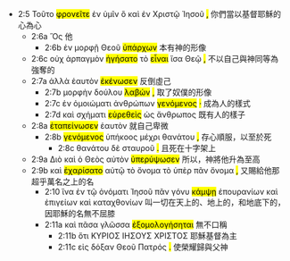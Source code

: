 - 2:5 <span title="D-ASN&#10;這&#10;οὗτος">Τοῦτο</span> <span title="V-PAM-2P&#10;想&#10;φρονέω"><mark class='verb'>φρονεῖτε</mark></span> <span title="PREP&#10;在...中間&#10;ἐν">ἐν</span> <span title="P-2DP&#10;給你們&#10;σύ">ὑμῖν</span> <span title="R-NSN&#10;-&#10;ὅς">ὃ</span> <span title="CONJ&#10;-&#10;καί">καὶ</span> <span title="PREP&#10;在...中間&#10;ἐν">ἐν</span> <span title="N-DSM&#10;基督&#10;Χριστός">Χριστῷ</span> <span title="N-DSM&#10;耶穌&#10;Ἰησοῦς">Ἰησοῦ</span> <mark class='punctuation'>,</mark> 你們當以基督耶穌的心為心
	- 2:6a <span title="R-NSM&#10;他&#10;ὅς">Ὃς</span> 他
		- 2:6b <span title="PREP&#10;在...上&#10;ἐν">ἐν</span> <span title="N-DSF&#10;本質&#10;μορφή">μορφῇ</span> <span title="N-GSM&#10;神&#10;θεός">Θεοῦ</span> <span title="V-PAP-NSM&#10;有&#10;ὑπάρχω"><mark class='ptc'>ὑπάρχων</mark></span> 本有神的形像
	- 2:6c <span title="PRT-N&#10;不&#10;οὐ">οὐχ</span> <span title="N-ASM&#10;把持不捨的&#10;ἁρπαγμός">ἁρπαγμὸν</span> <span title="V-AMI-3S&#10;以...為&#10;ἡγέομαι"><mark class='verb'>ἡγήσατο</mark></span> <span title="T-ASN&#10;-&#10;ὀ">τὸ</span> <span title="V-PAN&#10;是/在/有&#10;εἰμί"><mark class='inf'>εἶναι</mark></span> <span title="A-APN&#10;同等&#10;ἴσος">ἴσα</span> <span title="N-DSM&#10;神&#10;θεός">Θεῷ</span> <mark class='punctuation'>,</mark> 不以自己與神同等為強奪的
	- 2:7a <span title="CONJ&#10;反而&#10;ἀλλά">ἀλλὰ</span> <span title="F-3ASM&#10;自己&#10;ἑαυτοῦ">ἑαυτὸν</span> <span title="V-AAI-3S&#10;倒空&#10;κενόω"><mark class='verb'>ἐκένωσεν</mark></span> 反倒虛己
		- 2:7b <span title="N-ASF&#10;形象&#10;μορφή">μορφὴν</span> <span title="N-GSM&#10;奴僕&#10;δοῦλος">δούλου</span> <span title="V-AAP-NSM&#10;取&#10;λαμβάνω"><mark class='ptc'>λαβών</mark></span> <mark class='punctuation'>,</mark> 取了奴僕的形像
		- 2:7c <span title="PREP&#10;和...一樣&#10;ἐν">ἐν</span> <span title="N-DSN&#10;樣式&#10;ὁμοίωμα">ὁμοιώματι</span> <span title="N-GPM&#10;人&#10;ἄνθρωπος">ἀνθρώπων</span> <span title="V-AMP-NSM&#10;成為&#10;γίνομαι"><mark class='ptc'>γενόμενος</mark></span> <mark class='punctuation'>·</mark> 成為人的樣式
		- 2:7d <span title="CONJ&#10;-&#10;καί">καὶ</span> <span title="N-DSN&#10;樣子&#10;σχῆμα">σχήματι</span> <span title="V-APP-NSM&#10;有&#10;εὑρίσκω"><mark class='ptc'>εὑρεθεὶς</mark></span> <span title="CONJ&#10;和...一樣&#10;ὡς">ὡς</span> <span title="N-NSM&#10;人&#10;ἄνθρωπος">ἄνθρωπος</span> 既有人的樣子
	- 2:8a <span title="V-AAI-3S&#10;卑微&#10;ταπεινόω"><mark class='verb'>ἐταπείνωσεν</mark></span> <span title="F-3ASM&#10;自己&#10;ἑαυτοῦ">ἑαυτὸν</span> 就自己卑微
		- 2:8b <span title="V-AMP-NSM&#10;成為&#10;γίνομαι"><mark class='ptc'>γενόμενος</mark></span> <span title="A-NSM&#10;順服&#10;ὑπήκοος">ὑπήκοος</span> <span title="PREP&#10;以至於&#10;μέχρι">μέχρι</span> <span title="N-GSM&#10;死&#10;θάνατος">θανάτου</span> <mark class='punctuation'>,</mark> 存心順服，以至於死
			- 2:8c <span title="N-GSM&#10;死&#10;θάνατος">θανάτου</span> <span title="CONJ&#10;-&#10;δέ">δὲ</span> <span title="N-GSM&#10;十字架&#10;σταυρός">σταυροῦ</span> <mark class='punctuation'>.</mark> 且死在十字架上
	- 2:9a <span title="CONJ&#10;因此&#10;διό">Διὸ</span> <span title="CONJ&#10;-&#10;καί">καὶ</span> <span title="T-NSM&#10;-&#10;ὀ">ὁ</span> <span title="N-NSM&#10;神&#10;θεός">Θεὸς</span> <span title="P-ASM&#10;他&#10;αὐτός">αὐτὸν</span> <span title="V-AAI-3S&#10;升為至高&#10;ὑπερυψόω"><mark class='verb'>ὑπερύψωσεν</mark></span> 所以，神將他升為至高
	- 2:9b <span title="CONJ&#10;-&#10;καί">καὶ</span> <span title="V-AMI-3S&#10;賜給&#10;χαρίζω"><mark class='verb'>ἐχαρίσατο</mark></span> <span title="P-DSM&#10;他&#10;αὐτός">αὐτῷ</span> <span title="T-ASN&#10;-&#10;ὀ">τὸ</span> <span title="N-ASN&#10;名&#10;ὄνομα">ὄνομα</span> <span title="T-ASN&#10;-&#10;ὀ">τὸ</span> <span title="PREP&#10;超越&#10;ὑπέρ">ὑπὲρ</span> <span title="A-ASN&#10;萬&#10;πᾶς">πᾶν</span> <span title="N-ASN&#10;名&#10;ὄνομα">ὄνομα</span> <mark class='punctuation'>,</mark> 又賜給他那超乎萬名之上的名
		- 2:10 <span title="CONJ&#10;使&#10;ἵνα">ἵνα</span> <span title="PREP&#10;因&#10;ἐν">ἐν</span> <span title="T-DSN&#10;-&#10;ὀ">τῷ</span> <span title="N-DSN&#10;名&#10;ὄνομα">ὀνόματι</span> <span title="N-GSM&#10;耶穌&#10;Ἰησοῦς">Ἰησοῦ</span> <span title="A-NSN&#10;一切&#10;πᾶς">πᾶν</span> <span title="N-NSN&#10;膝&#10;γόνυ">γόνυ</span> <span title="V-AAS-3S&#10;屈跪&#10;κάμπτω"><mark class='verb'>κάμψῃ</mark></span> <span title="A-GPM&#10;在天上的&#10;ἐπουράνιος">ἐπουρανίων</span> <span title="CONJ&#10;-&#10;καί">καὶ</span> <span title="A-GPM&#10;地上的&#10;ἐπίγειος">ἐπιγείων</span> <span title="CONJ&#10;-&#10;καί">καὶ</span> <span title="A-GPM&#10;地底下的&#10;καταχθόνιος">καταχθονίων</span> 叫一切在天上的、地上的，和地底下的，因耶穌的名無不屈膝
		- 2:11a <span title="CONJ&#10;-&#10;καί">καὶ</span> <span title="A-NSF&#10;眾&#10;πᾶς">πᾶσα</span> <span title="N-NSF&#10;口&#10;γλῶσσα">γλῶσσα</span> <span title="V-AMS-3S&#10;承認&#10;ἐξομολογέομαι"><mark class='verb'>ἐξομολογήσηται</mark></span> 無不口稱
			- 2:11b <span title="CONJ&#10;-&#10;ὅτι">ὅτι</span> <span title="N-NSM&#10;主&#10;κύριος">ΚΥΡΙΟΣ</span> <span title="N-NSM&#10;耶穌&#10;Ἰησοῦς">ΙΗΣΟΥΣ</span> <span title="N-NSM&#10;基督&#10;Χριστός">ΧΡΙΣΤΟΣ</span> 耶穌基督為主
			- 2:11c <span title="PREP&#10;給&#10;εἰς">εἰς</span> <span title="N-ASF&#10;榮耀&#10;δόξα">δόξαν</span> <span title="N-GSM&#10;神&#10;θεός">Θεοῦ</span> <span title="N-GSM&#10;父&#10;πατήρ">Πατρός</span> <mark class='punctuation'>.</mark> 使榮耀歸與父神